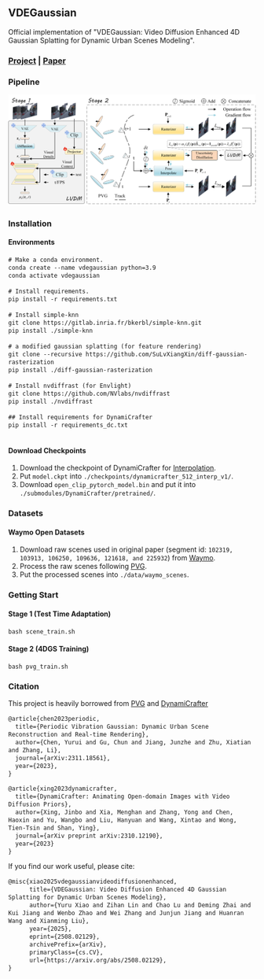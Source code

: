 ## VDEGaussian

Official implementation of "VDEGaussian: Video Diffusion Enhanced 4D Gaussian Splatting for Dynamic Urban Scenes Modeling".

### [Project](https://pulangk97.github.io/VDEGaussian-Project/) | [Paper](https://www.arxiv.org/pdf/2508.02129)

### Pipeline
![Pipeline](./assets/method2.png)
### Installation
#### Environments

```
# Make a conda environment.
conda create --name vdegaussian python=3.9
conda activate vdegaussian

# Install requirements.
pip install -r requirements.txt

# Install simple-knn
git clone https://gitlab.inria.fr/bkerbl/simple-knn.git
pip install ./simple-knn

# a modified gaussian splatting (for feature rendering)
git clone --recursive https://github.com/SuLvXiangXin/diff-gaussian-rasterization
pip install ./diff-gaussian-rasterization

# Install nvdiffrast (for Envlight)
git clone https://github.com/NVlabs/nvdiffrast
pip install ./nvdiffrast

## Install requirements for DynamiCrafter
pip install -r requirements_dc.txt


```
#### Download Checkpoints

1. Download the checkpoint of DynamiCrafter for [Interpolation](https://huggingface.co/Doubiiu/DynamiCrafter_512_Interp/blob/main/model.ckpt). 
2. Put `model.ckpt` into `./checkpoints/dynamicrafter_512_interp_v1/`.
3. Download `open_clip_pytorch_model.bin` and put it into `./submodules/DynamiCrafter/pretrained/`.
### Datasets
#### Waymo Open Datasets
1. Download raw scenes used in original paper (segment id: `102319, 103913, 106250, 109636, 121618, and 225932`) from [Waymo](https://waymo.com/open/).
2. Process the raw scenes following [PVG](https://github.com/fudan-zvg/PVG).
3. Put the processed scenes into `./data/waymo_scenes`.


### Getting Start

#### Stage 1 (Test Time Adaptation)
```
bash scene_train.sh
```

#### Stage 2 (4DGS Training)

```
bash pvg_train.sh
```

### Citation
This project is heavily borrowed from [PVG](https://github.com/fudan-zvg/PVG) and [DynamiCrafter](https://github.com/Doubiiu/DynamiCrafter)
```
@article{chen2023periodic,
  title={Periodic Vibration Gaussian: Dynamic Urban Scene Reconstruction and Real-time Rendering},
  author={Chen, Yurui and Gu, Chun and Jiang, Junzhe and Zhu, Xiatian and Zhang, Li},
  journal={arXiv:2311.18561},
  year={2023},
}
```
```
@article{xing2023dynamicrafter,
  title={DynamiCrafter: Animating Open-domain Images with Video Diffusion Priors},
  author={Xing, Jinbo and Xia, Menghan and Zhang, Yong and Chen, Haoxin and Yu, Wangbo and Liu, Hanyuan and Wang, Xintao and Wong, Tien-Tsin and Shan, Ying},
  journal={arXiv preprint arXiv:2310.12190},
  year={2023}
}
```
If you find our work useful, please cite:
```
@misc{xiao2025vdegaussianvideodiffusionenhanced,
      title={VDEGaussian: Video Diffusion Enhanced 4D Gaussian Splatting for Dynamic Urban Scenes Modeling}, 
      author={Yuru Xiao and Zihan Lin and Chao Lu and Deming Zhai and Kui Jiang and Wenbo Zhao and Wei Zhang and Junjun Jiang and Huanran Wang and Xianming Liu},
      year={2025},
      eprint={2508.02129},
      archivePrefix={arXiv},
      primaryClass={cs.CV},
      url={https://arxiv.org/abs/2508.02129}, 
}
```